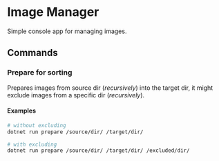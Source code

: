 Image Manager
=============

Simple console app for managing images.

## Commands

### Prepare for sorting
Prepares images from source dir (_recursively_) into the target dir, it might exclude images from a specific dir (_recursively_).

#### Examples
```sh
# without excluding
dotnet run prepare /source/dir/ /target/dir/

# with excluding
dotnet run prepare /source/dir/ /target/dir/ /excluded/dir/
```

